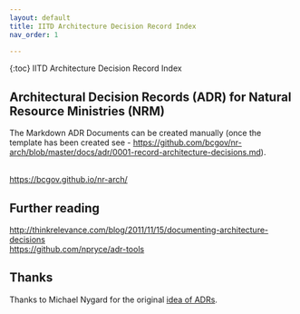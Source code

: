 ```yaml
---
layout: default
title: IITD Architecture Decision Record Index
nav_order: 1

---
```

{:toc}
IITD Architecture Decision Record Index
## Architectural Decision Records (ADR) for Natural Resource Ministries (NRM)



The Markdown ADR Documents can be created manually (once the template has been created see - https://github.com/bcgov/nr-arch/blob/master/docs/adr/0001-record-architecture-decisions.md).<br><br>

<https://bcgov.github.io/nr-arch/>

## Further reading
<http://thinkrelevance.com/blog/2011/11/15/documenting-architecture-decisions><br>
<https://github.com/npryce/adr-tools> 

## Thanks

Thanks to Michael Nygard for the original [idea of ADRs](http://thinkrelevance.com/blog/2011/11/15/documenting-architecture-decisions).
